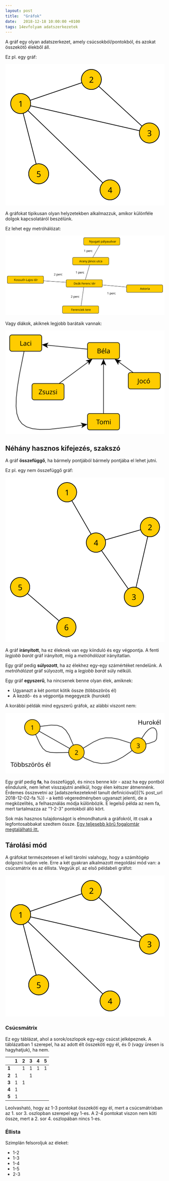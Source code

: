 ```yaml
---
layout: post
title:  "Gráfok"
date:   2018-12-18 10:00:00 +0100
tags: 14evfolyam adatszerkezetek
---
```


A gráf egy olyan adatszerkezet, amely csúcsokból/pontokból, és azokat összekötő élekből áll.

Ez pl. egy gráf:

![Gráf](/assets/img/graf-pelda.svg)

A gráfokat tipikusan olyan helyzetekben alkalmazzuk, amikor különféle dolgok kapcsolatáról beszélünk.

Ez lehet egy metróhálózat:

![Gráf metró](/assets/img/graf-metro.svg)

Vagy diákok, akiknek legjobb barátaik vannak:

![Gráf legjobb barátok](/assets/img/graf-barat.svg)

## Néhány hasznos kifejezés, szakszó

A gráf **összefüggő**, ha bármely pontjából bármely pontjába el lehet jutni.

Ez pl. egy nem összefüggő gráf:

![Nem összefüggő gráf](/assets/img/graf-osszefuggetlen.svg)

A gráf **irányított**, ha ez éleknek van egy kiinduló és egy végpontja. A fenti _legjobb barát_ gráf irányított, míg a _metróhálózat_ irányítatlan.

Egy gráf pedig **súlyozott**, ha az élekhez egy-egy számértéket rendelünk. A _metróhálózat_ gráf súlyozott, míg a _legjobb barát_ súly nélküli.

Egy gráf **egyszerű**, ha nincsenek benne olyan élek, amiknek:

* Ugyanazt a két pontot kötik össze (többszörös él)
* A kezdő- és a végpontja megegyezik (hurokél)

A korábbi példák mind egyszerű gráfok, az alábbi viszont nem:

![Nem egyszeru gráf](/assets/img/graf-nemegyszeru.svg)

Egy gráf pedig **fa**, ha összefüggő, és nincs benne kör - azaz ha egy pontból elindulunk, nem lehet visszajutni anélkül, hogy élen kétszer átmennénk. Érdemes összevetni az [adatszerkezeteknél tanult definícióval]({% post_url 2018-12-02-fa %}) - a kettő végeredményben ugyanazt jelenti, de a megközelítés, a felhasználás módja különbözik. E legelső példa az nem fa, mert tartalmazza az "1-2-3" pontokból álló kört.

Sok más hasznos tulajdonságot is elmondhatunk a gráfokról, itt csak a legfontosabbakat szedtem össze. [Egy teljesebb körű fogalomtár megtalálható itt.](https://hu.wikipedia.org/wiki/Gr%C3%A1felm%C3%A9leti_fogalomt%C3%A1r)

## Tárolási mód

A gráfokat természetesen el kell tárolni valahogy, hogy a számítógép dolgozni tudjon vele. Erre a két gyakran alkalmazott megoldási mód van: a csúcsmátrix és az éllista. Vegyük pl. az első példabeli gráfot:

![Gráf](/assets/img/graf-pelda.svg)

### Csúcsmátrix

Ez egy táblázat, ahol a sorok/oszlopok egy-egy csúcst jelképeznek. A táblázatban 1 szerepel, ha az adott élt összeköti egy él, és 0 (vagy üresen is hagyhatjuk), ha nem.

|       | 1 | 2 | 3 | 4 | 5 |
|:-----:|:-:|:-:|:-:|:-:|:-:|
| **1** |   | 1 | 1 | 1 | 1 |
| **2** | 1 |   | 1 |   |   |
| **3** | 1 | 1 |   |   |   |
| **4** | 1 |   |   |   |   |
| **5** | 1 |   |   |   |   |

Leolvasható, hogy az 1-3 pontokat összeköti egy él, mert a csúcsmátrixban az 1. sor 3. oszlopban szerepel egy 1-es. A 2-4 pontokat viszon nem köti össze, mert a 2. sor 4. oszlopában nincs 1-es.

### Éllista

Szimplán felsoroljuk az éleket:

* 1-2
* 1-3
* 1-4
* 1-5
* 2-3
